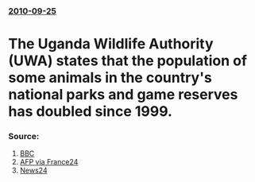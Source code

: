 ### [2010-09-25](/news/2010/09/25/index.md)

# The Uganda Wildlife Authority (UWA) states that the population of some animals in the country's national parks and game reserves has doubled since 1999. 




### Source:

1. [BBC](http://www.bbc.co.uk/news/world-africa-11412091)
2. [AFP via France24](http://www.france24.com/en/20100925-uganda-wildlife-numbers-soared-over-past-decade)
3. [News24](http://www.news24.com/Africa/News/Uganda-wildlife-numbers-soar-20100925)
